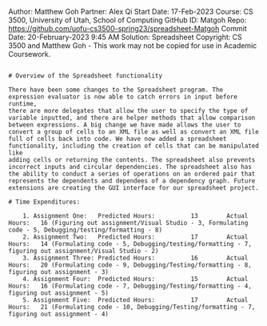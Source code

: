 Author:     Matthew Goh
Partner:    Alex Qi
Start Date: 17-Feb-2023
Course:     CS 3500, University of Utah, School of Computing
GitHub ID:  Matgoh
Repo:       https://github.com/uofu-cs3500-spring23/spreadsheet-Matgoh
Commit Date: 20-February-2023 9:45 AM
Solution:   Spreadsheet
Copyright:  CS 3500 and Matthew Goh - This work may not be copied for use in Academic Coursework.
```

# Overview of the Spreadsheet functionality

There have been some changes to the Spreadsheet program. The expression evaluator is now able to catch errors in input before runtime,
there are more delegates that allow the user to specify the type of variable inputted, and there are helper methods that allow comparison
between expressions. A big change we have made allows the user to convert a group of cells to an XML file as well as convert an XML file 
full of cells back into code. We have now added a spreadsheet functionality, including the creation of cells that can be manipulated like 
adding cells or returning the contents. The spreadsheet also prevents incorrect inputs and circular dependencies. The spreadsheet also has 
the ability to conduct a series of operations on an ordered pair that represents the dependents and dependees of a dependency graph. Future 
extensions are creating the GUI interface for our spreadsheet project. 

# Time Expenditures:

    1. Assignment One:   Predicted Hours:          13        Actual Hours:   16 (Figuring out assignment/Visual Studio - 3, Formulating code - 5, Debugging/testing/formatting - 8)
    2. Assignment Two:   Predicted Hours:          17        Actual Hours:   14 (Formulating code - 5, Debugging/testing/formatting - 7, figuring out assignment/Visual Studio - 2)
    3. Assignment Three: Predicted Hours:          16        Actual Hours:   20 (Formulating code - 9, Debugging/Testing/formatting - 8, figuring out assignment - 3)
    4. Assignment Four:  Predicted Hours:          15        Actual Hours:   16 (Formulating code - 7, Debugging/Testing/formatting - 4, figuring out assignment - 5)
    5. Assignment Five:  Predicted Hours:          17        Actual Hours:   21 (Formulating code - 10, Debugging/Testing/formatting - 7, figuring out assignment - 4)